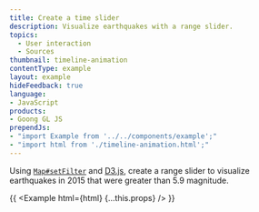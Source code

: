 ```yaml
---
title: Create a time slider
description: Visualize earthquakes with a range slider.
topics:
  - User interaction
  - Sources
thumbnail: timeline-animation
contentType: example
layout: example
hideFeedback: true
language:
- JavaScript
products:
- Goong GL JS
prependJs:
- "import Example from '../../components/example';"
- "import html from './timeline-animation.html';"
---
```


Using [`Map#setFilter`](/docs/api/map/#map#setfilter) and [D3.js](https://d3js.org/), create a range slider to visualize earthquakes in 2015 that were greater than 5.9 magnitude.

{{ <Example html={html} {...this.props} /> }}
